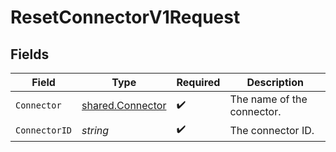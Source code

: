 # ResetConnectorV1Request


## Fields

| Field                                                | Type                                                 | Required                                             | Description                                          |
| ---------------------------------------------------- | ---------------------------------------------------- | ---------------------------------------------------- | ---------------------------------------------------- |
| `Connector`                                          | [shared.Connector](../../models/shared/connector.md) | :heavy_check_mark:                                   | The name of the connector.                           |
| `ConnectorID`                                        | *string*                                             | :heavy_check_mark:                                   | The connector ID.                                    |